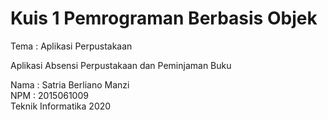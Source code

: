 # Kuis 1 Pemrograman Berbasis Objek

Tema : Aplikasi Perpustakaan

Aplikasi Absensi Perpustakaan dan Peminjaman Buku

Nama : Satria Berliano Manzi  
NPM : 2015061009  
Teknik Informatika 2020
